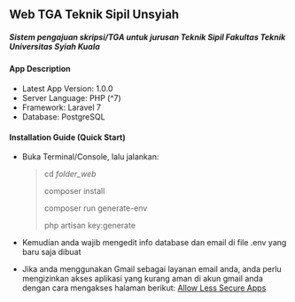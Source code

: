 ## Web TGA Teknik Sipil Unsyiah
##### Sistem pengajuan skripsi/TGA untuk jurusan Teknik Sipil Fakultas Teknik Universitas Syiah Kuala

#### App Description
- Latest App Version: 1.0.0
- Server Language: PHP (^7)
- Framework: Laravel 7
- Database: PostgreSQL

#### Installation Guide (Quick Start)
- Buka Terminal/Console, lalu jalankan:

  > cd *folder_web*
  >
  > composer install
  >
  > composer run generate-env
  >
  > php artisan key:generate
- Kemudian anda wajib mengedit info database dan email di file .env yang baru saja dibuat
- Jika anda menggunakan Gmail sebagai layanan email anda, anda perlu mengizinkan akses aplikasi yang kurang aman di akun gmail anda dengan cara mengakses halaman berikut: [Allow Less Secure Apps](https://myaccount.google.com/lesssecureapps)